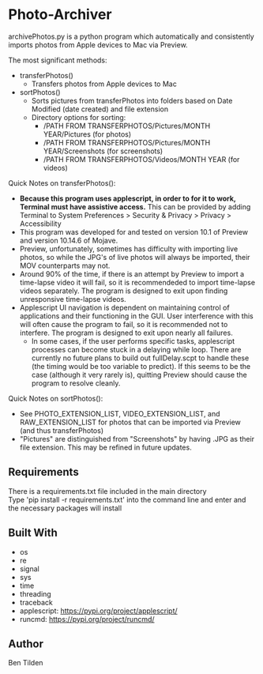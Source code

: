# Photo-Archiver

archivePhotos.py is a python program which automatically and consistently imports photos from Apple devices to Mac via Preview.  

The most significant methods:
* transferPhotos()
	* Transfers photos from Apple devices to Mac
* sortPhotos()
	* Sorts pictures from transferPhotos into folders based on Date Modified (date created) and file extension
	* Directory options for sorting:
		* /PATH FROM TRANSFERPHOTOS/Pictures/MONTH YEAR/Pictures (for photos)
		* /PATH FROM TRANSFERPHOTOS/Pictures/MONTH YEAR/Screenshots (for screenshots)
		* /PATH FROM TRANSFERPHOTOS/Videos/MONTH YEAR (for videos)

Quick Notes on transferPhotos():
* __Because this program uses applescript, in order to for it to work, Terminal must have assistive access.__ This can be provided by adding Terminal to System Preferences > Security & Privacy > Privacy > Accessibility
* This program was developed for and tested on version 10.1 of Preview and version 10.14.6 of Mojave. 
* Preview, unfortunately, sometimes has difficulty with importing live photos, so while the JPG's of live photos will always be imported, their MOV counterparts may not. 
* Around 90% of the time, if there is an attempt by Preview to import a time-lapse video it will fail, so it is recommendeded to import time-lapse videos separately. The program is designed to exit upon finding unresponsive time-lapse videos. 
* Applescript UI navigation is dependent on maintaining control of applications and their functioning in the GUI. User interference with this will often cause the program to fail, so it is recommended not to interfere. The program is designed to exit upon nearly all failures.
	* In some cases, if the user performs specific tasks, applescript processes can become stuck in a delaying while loop. There are currently no future plans to build out fullDelay.scpt to handle these (the timing would be too variable to predict). If this seems to be the case (although it very rarely is), quitting Preview should cause the program to resolve cleanly.

Quick Notes on sortPhotos():
* See PHOTO_EXTENSION_LIST, VIDEO_EXTENSION_LIST, and RAW_EXTENSION_LIST for photos that can be imported via Preview (and thus transferPhotos)
* "Pictures" are distinguished from "Screenshots" by having .JPG as their file extension. This may be refined in future updates.

## Requirements

There is a requirements.txt file included in the main directory  
Type 'pip install -r requirements.txt' into the command line and enter and the necessary packages will install

## Built With

* os
* re
* signal
* sys
* time
* threading
* traceback
* applescript: https://pypi.org/project/applescript/
* runcmd: https://pypi.org/project/runcmd/

## Author

Ben Tilden
